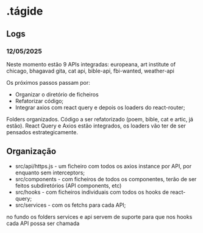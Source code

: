 # .tágide

## Logs

### 12/05/2025

Neste momento estão 9 APIs integradas: europeana, art institute of chicago, bhagavad gita, cat api, bible-api, fbi-wanted, weather-api

Os próximos passos passam por:

- Organizar o diretório de ficheiros
- Refatorizar código;
- Integrar axios com react query e depois os loaders do react-router;

Folders organizados.
Código a ser refatorizado (poem, bible, cat e artic, já estão).
React Query e Axios estão integrados, os loaders vão ter de ser pensados estrategicamente.

## Organização

- src/api/https.js - um ficheiro com todos os axios instance por API, por enquanto sem interceptors;
- src/components - com ficheiros de todos os componentes, terão de ser feitos subdiretórios (API components, etc)
- src/hooks - com ficheiros individuais com todos os hooks de react-query;
- src/services - com os fetchs para cada API;

no fundo os folders services e api servem de suporte para que nos hooks cada API possa ser chamada

